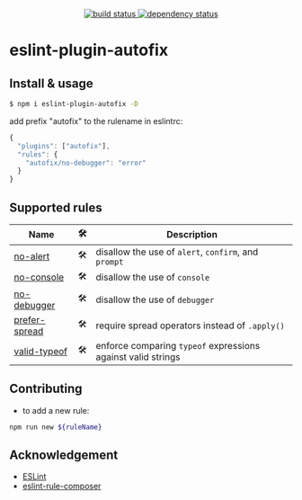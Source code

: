 <p align="center">
  <a href="https://ci.appveyor.com/api/projects/status/v562l6v4h098dvtf?svg=true">
    <img src="https://ci.appveyor.com/api/projects/status/v562l6v4h098dvtf?svg=true"
         alt="build status">
  </a>
  <a href="https://david-dm.org/tplss/node">
    <img src="https://david-dm.org/aladdin-add/eslint-plugin-autofix/status.svg"
         alt="dependency status">
  </a>
</p>

# eslint-plugin-autofix

## Install & usage

```bash
$ npm i eslint-plugin-autofix -D
```

add prefix "autofix" to the rulename in eslintrc:
```js
{
  "plugins": ["autofix"],
  "rules": {
    "autofix/no-debugger": "error"
  }
}
```

## Supported rules

<!-- __BEGIN AUTOGENERATED TABLE__ -->
Name | 🛠 | Description
----- | ----- | -----
[no-alert](https://eslint.org/docs/rules/no-alert) | 🛠 | disallow the use of `alert`, `confirm`, and `prompt`
[no-console](https://eslint.org/docs/rules/no-console) | 🛠 | disallow the use of `console`
[no-debugger](https://eslint.org/docs/rules/no-debugger) | 🛠 | disallow the use of `debugger`
[prefer-spread](https://eslint.org/docs/rules/prefer-spread) | 🛠 | require spread operators instead of `.apply()`
[valid-typeof](https:/eslint.org/docs/rules/valid-typeof) | 🛠 | enforce comparing `typeof` expressions against valid strings
<!-- __END AUTOGENERATED TABLE__ -->

## Contributing

+ to add a new rule:
```bash
npm run new ${ruleName}
```

## Acknowledgement
+ [ESLint](https://eslint.org)
+ [eslint-rule-composer](https://github.com/not-an-aardvark/eslint-rule-composer)